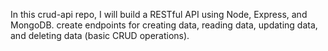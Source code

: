 In this crud-api repo, I will build a RESTful API using Node, Express, and MongoDB. create endpoints for creating data, reading data, updating data, and deleting data (basic CRUD operations).
